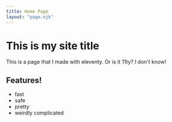 ```yaml
---
title: Home Page
layout: "page.njk"
---
```


# This is my site title

This is a page that I made with eleventy. Or is it 11ty? I don't know!

## Features!

- fast
- safe
- pretty
- weirdly complicated